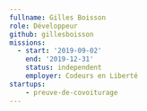 ```yaml
---
fullname: Gilles Boisson
role: Développeur
github: gillesboisson
missions:
  - start: '2019-09-02'
    end: '2019-12-31'
    status: independent
    employer: Codeurs en Liberté
startups:
    - preuve-de-covoiturage
---
```

